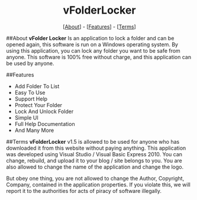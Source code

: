 <center><h1>vFolderLocker</h1>
[<a href="#About">About</a>] - [<a href="Features">Features</a>] - [<a href="Terms">Terms</a>]</center>

##About
**vFolder Locker** Is an application to lock a folder and can be opened again, this software is run on a Windows operating system. By using this application, you can lock any folder you want to be safe from anyone. This software is 100% free without charge, and this application can be used by anyone.

##Features
* Add Folder To List
* Easy To Use
* Support Help
* Protect Your Folder
* Lock And Unlock Folder
* Simple UI
* Full Help Documentation
* And Many More

##Terms
**vFolderLocker** v1.5 is allowed to be used for anyone who has downloaded it from this website without paying anything. This application was developed using Visual Studio / Visual Basic Express 2010. You can change, rebuild, and upload it to your blog / site belongs to you. You are also allowed to change the name of the application and change the logo.

But obey one thing, you are not allowed to change the Author, Copyright, Company, contained in the application properties. If you violate this, we will report it to the authorities for acts of piracy of software illegally.